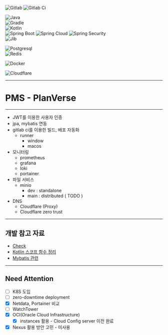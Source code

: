![Gitlab](https://img.shields.io/badge/gitlab-FC6D26?style=for-the-badge&logo=gitlab&logoColor=white)
![Gitlab Ci](https://img.shields.io/badge/gitlab_ci-FC6D26?style=for-the-badge&logo=gitlab&logoColor=white)

![Java](https://img.shields.io/badge/Java_17-ED8B00?style=for-the-badge&logo=openjdk&logoColor=white)   
![Gradle](https://img.shields.io/badge/Gradle_8.11.1-02303A?style=for-the-badge&logo=Gradle&logoColor=white)   
![Kotlin](https://img.shields.io/badge/Kotlin_1.9.25-7F52FF?style=for-the-badge&logo=Kotlin&logoColor=white)  
![Spring Boot](https://img.shields.io/badge/spring_boot_3.4.4-6DB33F?style=for-the-badge&logo=springboot&logoColor=white)
![Spring Cloud](https://img.shields.io/badge/spring_cloud_4.2.1(2024.0.1)-6DB33F?style=for-the-badge&logo=springboot&logoColor=white)
![Spring Security](https://img.shields.io/badge/spring_security_6.4.4-6DB33F?style=for-the-badge&logo=springboot&logoColor=white)   
![Jib](https://img.shields.io/badge/jib_3.4.4-4285F4?style=for-the-badge&logo=googlecloud&logoColor=white)  

![Postgresql](https://img.shields.io/badge/postgresql_17.2-4169E1?style=for-the-badge&logo=postgresql&logoColor=white)  
![Redis](https://img.shields.io/badge/redis_7.4.1-FF4438?style=for-the-badge&logo=redis&logoColor=white)

![Docker](https://img.shields.io/badge/docker-2496ED?style=for-the-badge&logo=docker&logoColor=white)

![Cloudflare](https://img.shields.io/badge/cloudflare-F38020?style=for-the-badge&logo=cloudflare&logoColor=white)

---

# PMS - PlanVerse

---

- JWT를 이용한 사용자 인증
- jpa, mybatis 연동
- gitlab ci를 이용한 빌드, 배포 자동화
  - runner
    - window
    - macos
- 모니터링
  - prometheus
  - grafana
  - loki
  - portainer
- 파일 서비스
  - minio
    - dev : standalone
    - main : distributed ( TODO )
- DNS
  - Cloudflare (Proxy)
  - Cloudflare zero trust

---

## 개발 참고 자료

- [Check](doc/check.md)
- [Kotlin 스코프 함수 정리](doc/scope.md)
- [Mybatis 관련](doc/mybatis.md)

---

## Need Attention

- [ ] K8S 도입
- [ ] zero-downtime deployment
- [x] Netdata, Portainer 비교
- [ ] WatchTower
- [x] OCI(Oracle Cloud Infrastructure)
  - [x] instances 활용 - Cloud Config server 이전 완료
- [x] Nexus 활용 방안 고민 - 미사용